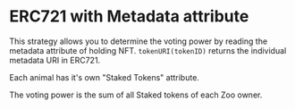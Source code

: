 # ERC721 with Metadata attribute

This strategy allows you to determine the voting power by reading the metadata attribute of holding NFT.
`tokenURI(tokenID)` returns the individual metadata URI in ERC721.

Each animal has it's own "Staked Tokens" attribute. 

The voting power is the sum of all Staked tokens of each Zoo owner. 
